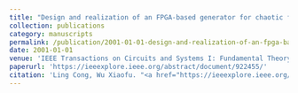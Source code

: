 ```yaml
---
title: "Design and realization of an FPGA-based generator for chaotic frequency hopping sequences"
collection: publications
category: manuscripts
permalink: /publication/2001-01-01-design-and-realization-of-an-fpga-based-generator-for-chaotic-frequency-hopping-sequences
date: 2001-01-01
venue: 'IEEE Transactions on Circuits and Systems I: Fundamental Theory and Applications'
paperurl: 'https://ieeexplore.ieee.org/abstract/document/922455/'
citation: 'Ling Cong, Wu Xiaofu. "<a href="https://ieeexplore.ieee.org/abstract/document/922455/">Design and realization of an FPGA-based generator for chaotic frequency hopping sequences</a>", <i>IEEE Transactions on Circuits and Systems I: Fundamental Theory and Applications</i>, Jan. 2001.'
---
```

